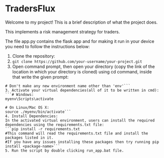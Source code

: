 # TradersFlux

Welcome to my project! This is a brief description of what the project does.

This implements a risk management strategy for traders.

The file app.py contains the flask app and for making it run in your device you need to follow the instructions below:
1. Clone the repository:
2. `git clone https://github.com/your-username/your-project.git`
3. Open command prompt, then open your directory (copy the link of the location in which your directory is cloned) using cd command, inside that write the given prompt:
```python3 -m venv env OR python -m venv env  
# Don't make any new environment name other than 'env'```
3. Activate your virtual dependencies(all of it to be written in cmd):
```# Windows:
myenv\Scripts\activate

# On Linux/Mac OS X:
source ./myenv/bin/activate```
4. Install Dependencies:
In the activated virtual environment, users can install the required dependencies using the requirements.txt file:
```pip install -r requirements.txt
#This command will read the requirements.txt file and install the packages listed in it.
#If you have any issues installing these packages then try running pip install <package-name>```
5. Run the script by double clicking run_app.bat file.
